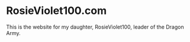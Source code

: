 # RosieViolet100.com

This is the website for my daughter, RosieViolet100, leader of the Dragon Army.
